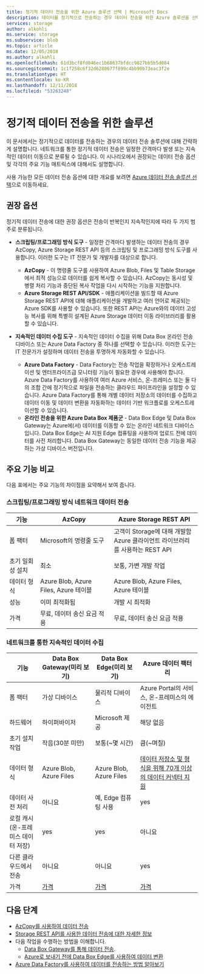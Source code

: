 ```yaml
---
title: 정기적 데이터 전송을 위한 Azure 솔루션 선택 | Microsoft Docs
description: 데이터를 정기적으로 전송하는 경우 데이터 전송을 위한 Azure 솔루션을 선택하는 방법을 알아봅니다.
services: storage
author: alkohli
ms.service: storage
ms.subservice: blob
ms.topic: article
ms.date: 12/05/2018
ms.author: alkohli
ms.openlocfilehash: 61d3bcf8fd046ec1b68637bfdcc9827bb5b5d084
ms.sourcegitcommit: 1c1f258c6f32d6280677f899c4bb90b73eac3f2e
ms.translationtype: HT
ms.contentlocale: ko-KR
ms.lasthandoff: 12/11/2018
ms.locfileid: "53263248"
---
```

# <a name="solutions-for-periodic-data-transfer"></a>정기적 데이터 전송을 위한 솔루션
 
이 문서에서는 정기적으로 데이터를 전송하는 경우의 데이터 전송 솔루션에 대해 간략하게 설명합니다. 네트워크를 통한 정기적 데이터 전송은 일정한 간격마다 발생 또는 지속적인 데이터 이동으로 분류될 수 있습니다. 이 시나리오에서 권장되는 데이터 전송 옵션 및 각각의 주요 기능 매트릭스에 대해서도 설명합니다.

사용 가능한 모든 데이터 전송 옵션에 대한 개요를 보려면 [Azure 데이터 전송 솔루션 선택](storage-choose-data-transfer-solution.md)으로 이동하세요.

## <a name="recommended-options"></a>권장 옵션

정기적 데이터 전송에 대한 권장 옵션은 전송이 반복인지 지속적인지에 따라 두 가지 범주로 분류됩니다.

- **스크립팅/프로그래밍 방식 도구** - 일정한 간격마다 발생하는 데이터 전송의 경우 AzCopy, Azure Storage REST API 등의 스크립팅 및 프로그래밍 방식 도구를 사용합니다. 이러한 도구는 IT 전문가 및 개발자를 대상으로 합니다.

    - **AzCopy** - 이 명령줄 도구를 사용하여 Azure Blob, Files 및 Table Storage에서 최적 성능으로 데이터를 쉽게 복사할 수 있습니다. AzCopy는 동시성 및 병렬 처리 기능과 중단된 복사 작업을 다시 시작하는 기능을 지원합니다.
    - **Azure Storage REST API/SDK** - 애플리케이션을 빌드할 때 Azure Storage REST API에 대해 애플리케이션을 개발하고 여러 언어로 제공되는 Azure SDK를 사용할 수 있습니다. 또한 REST API는 Azure와의 데이터 고성능 복사를 위해 특별히 설계된 Azure Storage 데이터 이동 라이브러리를 활용할 수 있습니다.

- **지속적인 데이터 수집 도구** - 지속적인 데이터 수집을 위해 Data Box 온라인 전송 디바이스 또는 Azure Data Factory 중 하나를 선택할 수 있습니다. 이러한 도구는 IT 전문가가 설정하며 데이터 전송을 투명하게 자동화할 수 있습니다.

    - **Azure Data Factory** - Data Factory는 전송 작업을 확장하거나 오케스트레이션 및 엔터프라이즈급 모니터링 기능이 필요한 경우에 사용해야 합니다. Azure Data Factory를 사용하여 여러 Azure 서비스, 온-프레미스 또는 둘 다의 조합 간에 정기적으로 파일을 전송하는 클라우드 파이프라인을 설정할 수 있습니다. Azure Data Factory를 통해 개별 데이터 저장소의 데이터를 수집하고 데이터 이동 및 데이터 변환을 자동화하는 데이터 기반 워크플로를 오케스트레이션할 수 있습니다.
    - **온라인 전송을 위한 Azure Data Box 제품군** - Data Box Edge 및 Data Box Gateway는 Azure에(서) 데이터를 이동할 수 있는 온라인 네트워크 디바이스입니다. Data Box Edge는 AI 지원 Edge 컴퓨팅을 사용하여 업로드 전에 데이터를 사전 처리합니다. Data Box Gateway는 동일한 데이터 전송 기능을 제공하는 가상 디바이스 버전입니다.


## <a name="comparison-of-key-capabilities"></a>주요 기능 비교

다음 표에서는 주요 기능의 차이점을 요약해서 보여 줍니다.

### <a name="scriptedprogrammatic-network-data-transfer"></a>스크립팅/프로그래밍 방식 네트워크 데이터 전송

| 기능                  | AzCopy                                 | Azure Storage REST API       |
|-----------------------------|----------------------------------------|-------------------------------|
| 폼 팩터                 | Microsoft의 명령줄 도구       | 고객이 Storage에 대해 개발함 <br> Azure 클라이언트 라이브러리를 사용하는 REST API |
| 초기 일회성 설치     | 최소                                | 보통, 가변 개발 작업    |
| 데이터 형식                 | Azure Blob, Azure Files, Azure 테이블 | Azure Blob, Azure Files, Azure 테이블   |
| 성능                 | 이미 최적화됨                      | 개발 시 최적화                  |
| 가격                     | 무료, 데이터 송신 요금 적용      | 무료, 데이터 송신 요금 적용        |

### <a name="continuous-data-ingestion-over-network"></a>네트워크를 통한 지속적인 데이터 수집

| 기능                                       | Data Box Gateway(미리 보기) | Data Box Edge(미리 보기)  | Azure 데이터 팩터리        |
|----------------------------------|-----------------------------------------|--------------------------|---------------------------|
| 폼 팩터                                   | 가상 디바이스             | 물리적 디바이스          | Azure Portal의 서비스, 온-프레미스의 에이전트                                                            |
| 하드웨어                                      | 하이퍼바이저            | Microsoft 제공    | 해당 없음                                                            |
| 초기 설치 작업                          | 작음(30분 미만)            | 보통(~몇 시간) | 큼(~며칠)                                                 |
| 데이터 형식                                   | Azure Blob, Azure Files   | Azure Blob, Azure Files | [데이터 저장소 및 형식을 위해 70개 이상의 데이터 커넥터 지원](https://docs.microsoft.com/azure/data-factory/copy-activity-overview#supported-data-stores-and-formats)|
| 데이터 사전 처리                           | 아니요                         | 예, Edge 컴퓨팅 사용    | yes                                                           |
| 로컬 캐시<br>(온-프레미스 데이터 저장)    | yes                        | yes                      | 아니요                                                            |
| 다른 클라우드에서 전송                    | 아니요                         | 아니요                       | yes                                                           |
| 가격                                       | [가격](https://azure.microsoft.com/pricing/details/storage/databox/gateway/)                    | [가격](https://azure.microsoft.com/pricing/details/storage/databox/edge/)                  | [가격](https://azure.microsoft.com/pricing/details/data-factory/)                                                       |

## <a name="next-steps"></a>다음 단계

- [AzCopy를 사용하여 데이터 전송](/azure/storage/common/storage-use-azcopy-v10?toc=%2fazure%2fstorage%2ftables%2ftoc.json)
- [Storage REST API를 사용한 데이터 전송에 대한 자세한 정보](https://docs.microsoft.com/azure/databox-online/data-box-gateway-deploy-add-shares)
- 다음 작업을 수행하는 방법을 이해합니다.
    - [Data Box Gateway를 통해 데이터 전송](https://docs.microsoft.com/azure/databox-online/data-box-gateway-deploy-add-shares).
    - [Azure로 보내기 전에 Data Box Edge를 사용하여 데이터 변환](https://docs.microsoft.com/azure/databox-online/data-box-edge-deploy-configure-compute)
- [Azure Data Factory를 사용하여 데이터를 전송하는 방법 알아보기](https://docs.microsoft.com/azure/data-factory/tutorial-bulk-copy-portal)
